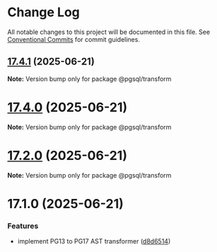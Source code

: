 # Change Log

All notable changes to this project will be documented in this file.
See [Conventional Commits](https://conventionalcommits.org) for commit guidelines.

## [17.4.1](https://github.com/launchql/pgsql-parser/compare/@pgsql/transform@17.4.0...@pgsql/transform@17.4.1) (2025-06-21)

**Note:** Version bump only for package @pgsql/transform





# [17.4.0](https://github.com/launchql/pgsql-parser/compare/@pgsql/transform@17.1.0...@pgsql/transform@17.4.0) (2025-06-21)

**Note:** Version bump only for package @pgsql/transform





# [17.2.0](https://github.com/launchql/pgsql-parser/compare/@pgsql/transform@17.1.0...@pgsql/transform@17.2.0) (2025-06-21)

**Note:** Version bump only for package @pgsql/transform





# 17.1.0 (2025-06-21)


### Features

* implement PG13 to PG17 AST transformer ([d8d6514](https://github.com/launchql/pgsql-parser/commit/d8d6514eaac1308f2076a36c9a3780f5ad0fc893))
